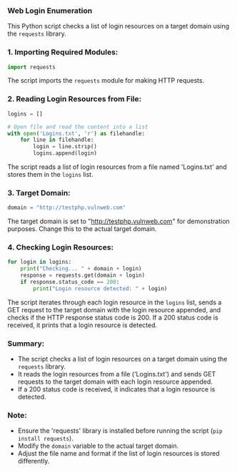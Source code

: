 ### Web Login Enumeration

This Python script checks a list of login resources on a target domain using the `requests` library.

### 1. Importing Required Modules:

```python
import requests
```

The script imports the `requests` module for making HTTP requests.

### 2. Reading Login Resources from File:

```python
logins = []

# Open file and read the content into a list
with open('Logins.txt', 'r') as filehandle:
    for line in filehandle:
        login = line.strip()
        logins.append(login)
```

The script reads a list of login resources from a file named 'Logins.txt' and stores them in the `logins` list.

### 3. Target Domain:

```python
domain = "http://testphp.vulnweb.com"
```

The target domain is set to "http://testphp.vulnweb.com" for demonstration purposes. Change this to the actual target domain.

### 4. Checking Login Resources:

```python
for login in logins:
    print("Checking... " + domain + login)
    response = requests.get(domain + login)
    if response.status_code == 200:
        print("Login resource detected: " + login)
```

The script iterates through each login resource in the `logins` list, sends a GET request to the target domain with the login resource appended, and checks if the HTTP response status code is 200. If a 200 status code is received, it prints that a login resource is detected.

### Summary:

- The script checks a list of login resources on a target domain using the `requests` library.
- It reads the login resources from a file ('Logins.txt') and sends GET requests to the target domain with each login resource appended.
- If a 200 status code is received, it indicates that a login resource is detected.

### Note:

- Ensure the 'requests' library is installed before running the script (`pip install requests`).
- Modify the `domain` variable to the actual target domain.
- Adjust the file name and format if the list of login resources is stored differently.
